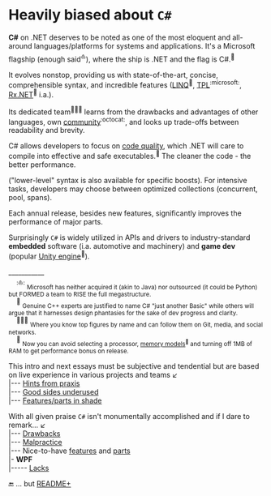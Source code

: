 # Heavily biased about `C#`

**C#** on .NET deserves to be noted as one of the most eloquent and all-around languages/platforms for systems and applications. It's a Microsoft flagship (enough said<sup>⛵</sup>), where the ship is .NET and the flag is C#.<sup>🙋</sup>

It evolves nonstop, providing us with state-of-the-art, concise, comprehensible syntax, and incredible features ([LINQ](https://stackoverflow.com/questions/2321724/where-can-i-get-a-good-concise-linq-cheatsheet)<sup>🔗</sup>, [TPL](https://docs.microsoft.com/en-us/dotnet/standard/parallel-programming/task-parallel-library-tpl)<sup>:microsoft:</sup>, [Rx.NET](https://github.com/dotnet/reactive)<sup>🔗</sup> i.a.).

Its dedicated team<sup>:people_holding_hands:</sup> learns from the drawbacks and advantages of other languages, own [community](https://github.com/dotnet/csharplang/tree/main/proposals)<sup>:octocat:</sup>, and looks up trade-offs between readability and brevity.

C# allows developers to focus on [code quality](../software/QA/README+/code-quality.md), which .NET will care to compile into effective and safe executables.<sup>💾</sup>  The cleaner the code - the better performance.

("lower-level" syntax is also available for specific boosts). For intensive tasks, developers may choose between optimized collections (concurrent, pool, spans).

Each annual release, besides new features, significantly improves the performance of major parts.

Surprisingly `C#` is widely utilized in APIs and drivers to industry-standard **embedded** software (i.a. automotive and machinery) and **game dev** (popular [Unity engine](https://unity.com/solutions/programming)<sup>🔗</sup>).

\___________\
&nbsp;&nbsp;&nbsp;&nbsp;<sup>:⛵:</sup> <sub>Microsoft has neither acquired it (akin to Java) nor outsourced (it could be Python) but FORMED a team to RISE the full megastructure.</sub>\
&nbsp;&nbsp;&nbsp;&nbsp;<sup>🙋</sup>&nbsp;<sub>Genuine C++ experts are justified to name C# "just another Basic" while others will argue that it harnesses design phantasies for the sake of dev progress and clarity.</sub>\
&nbsp;&nbsp;&nbsp;&nbsp;<sup>:people_holding_hands:</sup> <sub>Where you know top figures by name and can follow them on Git, media, and social networks.</sub>\
&nbsp;&nbsp;&nbsp;&nbsp;<sup>💾</sup> <sub>Now you can avoid selecting a processor, [memory models](https://devblogs.microsoft.com/oldnewthing/20200728-00/?p=104012)<sup>🔗</sup> and turning off 1MB of RAM to get performance bonus on release.</sub>

This intro and next essays must be subjective and tendential but are based on live experience in various projects and teams ↙️\
|--- [Hints from praxis](README+/cs-hints.md)\
|--- [Good sides underused](README+/cs-feat_underused.md)\
|--- [Features/parts in shade](README+/parts/cs-feat_shadow.md)

With all given praise `C#` isn't monumentally accomplished and if I dare to remark...&nbsp;↙️\
|--- [Drawbacks](README+/cs-drawbacks.md)\
|--- [Malpractice](README+/cs-malpractice.md)\
|--- Nice-to-have [features](README+/cs-lacks.md) and [parts](README+/parts/cs-lacks-parts.md)\
|- **WPF**\
|----- [Lacks](README+/wpf/README+/wpf-drawbacks.md)

🔚 ... but [README+](README+)
